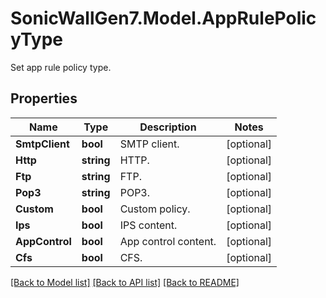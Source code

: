 # SonicWallGen7.Model.AppRulePolicyType
Set app rule policy type.

## Properties

Name | Type | Description | Notes
------------ | ------------- | ------------- | -------------
**SmtpClient** | **bool** | SMTP client. | [optional] 
**Http** | **string** | HTTP. | [optional] 
**Ftp** | **string** | FTP. | [optional] 
**Pop3** | **string** | POP3. | [optional] 
**Custom** | **bool** | Custom policy. | [optional] 
**Ips** | **bool** | IPS content. | [optional] 
**AppControl** | **bool** | App control content. | [optional] 
**Cfs** | **bool** | CFS. | [optional] 

[[Back to Model list]](../README.md#documentation-for-models) [[Back to API list]](../README.md#documentation-for-api-endpoints) [[Back to README]](../README.md)

